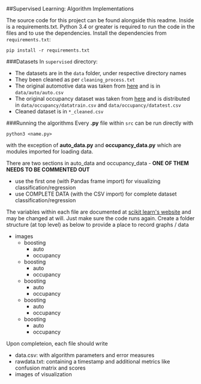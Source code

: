 ##Supervised Learning: Algorithm Implementations

The source code for this project can be found alongside this readme. 
Inside is a requirements.txt. Python 3.4 or greater is required to run the code in the files and to use the dependencies. 
Install the dependencies from `requirements.txt`:

```
pip install -r requirements.txt
```

###Datasets
In `supervised` directory:
- The datasets are in the `data` folder, under respective directory names
- They been cleaned as per `cleaning_process.txt`
- The original automotive data was taken from [here](https://archive.ics.uci.edu/ml/datasets/automobile) and is in `data/auto/auto.csv`
- The original occupancy dataset was taken from [here](https://archive.ics.uci.edu/ml/datasets/Occupancy+Detection+) and is distributed in `data/occupancy/datatrain.csv` and `data/occupancy/datatest.csv`
- Cleaned dataset is in `*_cleaned.csv`

###Running the algorithms
Every **.py** file within `src` can be run directly with 
```
python3 <name.py>
```
with the exception of **auto_data.py** and **occupancy_data.py** which are modules imported for loading data. 

There are two sections in auto_data and occupancy_data - **ONE OF THEM NEEDS TO BE COMMENTED OUT**
- use the first one (with Pandas frame import) for visualizing classification/regression
- use COMPLETE DATA (with the CSV import) for complete dataset classification/regression

The variables within each file are documented at [scikit learn's website](http://scikit-learn.org/stable/index.html) and may be changed at will. Just make sure the code runs again. 
Create a folder structure (at top level) as below to provide a place to record graphs / data
- images
    - boosting
        - auto
        - occupancy
    - boosting
        - auto
        - occupancy
    - boosting
        - auto
        - occupancy
    - boosting
        - auto
        - occupancy
    - boosting
        - auto
        - occupancy
        
Upon completeion, each file should write
- data.csv: with algorithm parameters and error measures
- rawdata.txt: containing a timestamp and additional metrics like confusion matrix and scores
- images of visualization

